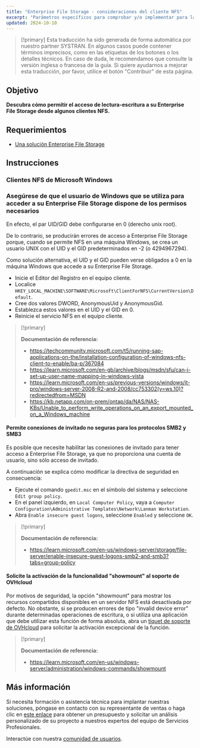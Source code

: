 ```yaml
---
title: "Enterprise File Storage - consideraciones del cliente NFS"
excerpt: "Parámetros específicos para comprobar y/o implementar para la solución Enterprise File Storage"
updated: 2024-10-10
---
```


> [!primary]
> Esta traducción ha sido generada de forma automática por nuestro partner SYSTRAN. En algunos casos puede contener términos imprecisos, como en las etiquetas de los botones o los detalles técnicos. En caso de duda, le recomendamos que consulte la versión inglesa o francesa de la guía. Si quiere ayudarnos a mejorar esta traducción, por favor, utilice el botón "Contribuir" de esta página.
>

## Objetivo

**Descubra cómo permitir el acceso de lectura-escritura a su Enterprise File Storage desde algunos clientes NFS.**

## Requerimientos

- [Una solución Enterprise File Storage](/links/storage/enterprise-file-storage)

## Instrucciones

### Clientes NFS de Microsoft Windows

### Asegúrese de que el usuario de Windows que se utiliza para acceder a su Enterprise File Storage dispone de los permisos necesarios

En efecto, el par UID/GID debe configurarse en 0 (derecho unix root).

De lo contrario, se producirán errores de acceso a Enterprise File Storage porque, cuando se permite NFS en una máquina Windows, se crea un usuario UNIX con el UID y el GID predeterminados en -2 (o 4294967294).

Como solución alternativa, el UID y el GID pueden verse obligados a 0 en la máquina Windows que accede a su Enterprise File Storage.

- Inicie el Editor del Registro en el equipo cliente.
- Localice `HKEY_LOCAL_MACHINE\SOFTWARE\Microsoft\ClientForNFS\CurrentVersion\Default`.
- Cree dos valores DWORD, AnonymousUid y AnonymousGid.
- Establezca estos valores en el UID y el GID en 0.
- Reinicie el servicio NFS en el equipo cliente.

> [!primary]
>
> **Documentación de referencia:**
>
> - <https://techcommunity.microsoft.com/t5/running-sap-applications-on-the/installation-configuration-of-windows-nfs-client-to-enable/ba-p/367084>
> - <https://learn.microsoft.com/en-gb/archive/blogs/msdn/sfu/can-i-set-up-user-name-mapping-in-windows-vista>
> - <https://learn.microsoft.com/en-us/previous-versions/windows/it-pro/windows-server-2008-R2-and-2008/cc753302(v=ws.10)?redirectedfrom=MSDN>
> - <https://kb.netapp.com/on-prem/ontap/da/NAS/NAS-KBs/Unable_to_perform_write_operations_on_an_export_mounted_on_a_Windows_machine>

#### Permite conexiones de invitado no seguras para los protocolos SMB2 y SMB3

Es posible que necesite habilitar las conexiones de invitado para tener acceso a Enterprise File Storage, ya que no proporciona una cuenta de usuario, sino sólo acceso de invitado.

A continuación se explica cómo modificar la directiva de seguridad en consecuencia:

- Ejecute el comando `gpedit.msc` en el símbolo del sistema y seleccione `Edit group policy`.
- En el panel izquierdo, en `Local Computer Policy`, vaya a `Computer Configuration\Administrative Templates\Network\Lanman Workstation`.
- Abra `Enable insecure guest logons`, seleccione `Enabled` y seleccione  `OK`.

> [!primary]
>
> **Documentación de referencia:**
>
> - <https://learn.microsoft.com/en-us/windows-server/storage/file-server/enable-insecure-guest-logons-smb2-and-smb3?tabs=group-policy>

#### Solicite la activación de la funcionalidad "showmount" al soporte de OVHcloud

Por motivos de seguridad, la opción "showmount" para mostrar los recursos compartidos disponibles en un servidor NFS está desactivada por defecto.
No obstante, si se producen errores de tipo "invalid device error" durante determinadas operaciones de escritura, o si utiliza una aplicación que debe utilizar esta función de forma absoluta, abra un [tíquet de soporte de OVHcloud](https://help.ovhcloud.com/csm?id=csm_get_help) para solicitar la activación excepcional de la función.

> [!primary]
>
> **Documentación de referencia:**
>
> - <https://learn.microsoft.com/en-us/windows-server/administration/windows-commands/showmount>

## Más información

Si necesita formación o asistencia técnica para implantar nuestras soluciones, póngase en contacto con su representante de ventas o haga clic en [este enlace](/links/professional-services) para obtener un presupuesto y solicitar un análisis personalizado de su proyecto a nuestros expertos del equipo de Servicios Profesionales.

Interactúe con nuestra [comunidad de usuarios](/links/community).